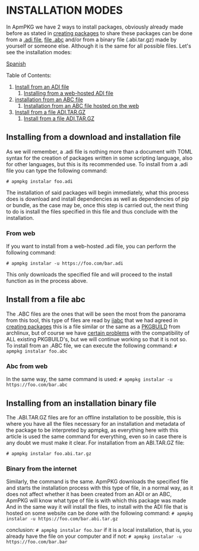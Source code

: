 # INSTALLATION MODES

In ApmPKG we have 2 ways to install packages, obviously already made before as
stated in [creating packages](./creando_paquetes_en.md) to share these packages
can be done from a [.adi file](creating_packages.md#adi), [file
.abc](creating_packages.md#abc) and/or from a binary file (.abi.tar.gz) made by
yourself or someone else. Although it is the same for all possible files. Let's
see the installation modes:

[Spanish](./modos_de_instalacion.md)

Table of Contents:

1. [Install from an ADI file](#installing-from-a-download-and-installation-file)
   1. [Installing from a web-hosted ADI file](#from-web)
2. [installation from an ABC file](#install-from-a-file-abc)
   1. [Installation from an ABC file hosted on the web](#abc-from-web)
3. [Install from a file ADI.TAR.GZ](#installing-from-an-installation-binary-file)
   1. [Install from a file ADI.TAR.GZ](#binary-from-the-internet)

## Installing from a download and installation file

As we will remember, a .adi file is nothing more than a document with TOML
syntax for the creation of packages written in some scripting language, also
for other languages, but this is its recommended use. To install from a .adi
file you can type the following command:

`# apmpkg instalar foo.adi`

The installation of said packages will begin immediately, what this process
does is download and install dependencies as well as dependencies of pip or
bundle, as the case may be, once this step is carried out, the next thing to do
is install the files specified in this file and thus conclude with the
installation.

### From web

If you want to install from a web-hosted .adi file, you can perform the following command:

`# apmpkg instalar -u https://foo.com/bar.adi`

This only downloads the specified file and will proceed to the install function as in the process above.

## Install from a file abc

The .ABC files are the ones that will be seen the most from the panorama from
this tool, this type of files are read by [iiabc](./creando_paquetes_en.md#abc)
that we had agreed in [creating
packages](./creando_paquetes_en.md#complications-abc) this is a file similar or
the same as a [PKGBUILD](https://wiki.archlinux.org/index.php/PKGBUILD) from
archlinux, but of course we have [certain problems](./creando_paquetes_en.md)
with the compatibility of ALL existing PKGBUILD's, but we will continue working
so that it is not so. To install from an .ABC file, we can execute the
following command:
`# apmpkg instalar foo.abc`

### Abc from web

In the same way, the same command is used:
`# apmpkg instalar -u https://foo.com/bar.abc`

## Installing from an installation binary file

The .ABI.TAR.GZ files are for an offline installation to be possible, this is
where you have all the files necessary for an installation and metadata of the
package to be interpreted by apmpkg, as everything here with this article is
used the same command for everything, even so in case there is any doubt we
must make it clear. For installation from an ABI.TAR.GZ file:

`# apmpkg instalar foo.abi.tar.gz`

### Binary from the internet

Similarly, the command is the same. ApmPKG downloads the specified file and
starts the installation process with this type of file, in a normal way, as it
does not affect whether it has been created from an ADI or an ABC, ApmPKG will
know what type of file is with which this package was made And in the same way
it will install the files, to install with the ADI file that is hosted on some
website can be done with the following command:
`# apmpkg instalar -u https://foo.com/bar.abi.tar.gz`

conclusion:
`# apmpkg instalar foo.bar` if it is a local installation, that is, you already
have the file on your computer and if not: `# apmpkg instalar -u https://foo.com/bar.bar`
